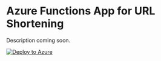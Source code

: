 # Azure Functions App for URL Shortening

Description coming soon.

[![Deploy to Azure](http://azuredeploy.net/deploybutton.png)](https://azuredeploy.net/?repository=https://github.com/JeremyLikness/serverless-url-shortener)